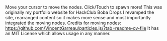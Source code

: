 Move your cursor to move the nodes. Click/Touch to spawn more!
This was originally my portfolio website for HackClub Boba Drops
I revamped the site, rearranged content so it makes more sense and most importantly integrated the moving nodes.
Credits for moving nodes:
https://github.com/VincentGarreau/particles.js/?tab=readme-ov-file
It has an MIT License which allows usage in any manner.
